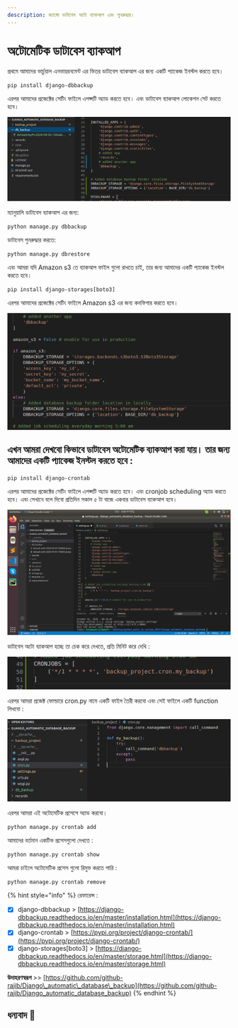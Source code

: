 ```yaml
---
description: জ্যাঙ্গো ডাটাবেস অটো ব্যাকআপ এবং পুনরুদ্ধার।
---
```


# অটোমেটিক ডাটাবেস ব্যাকআপ

প্রথমে আমাদের ভার্চুয়াল এনভায়রনমেন্ট এর ভিতর ডাটাবেস ব্যাকআপ এর জন্য একটি প্যাকেজ ইনস্টল করতে হবে।

```text
pip install django-dbbackup
```

এরপর আমাদের প্রজেক্টের সেটিং ফাইলে এপপ্সটি অ্যাড করতে হবে। এবং ডাটাবেস ব্যাকআপ লোকেশন সেট করতে হবে।

![](.gitbook/assets/selection_030.png)

ম্যানুয়ালি ডাটাবেস ব্যাকআপ এর জন্য:

```text
python manage.py dbbackup
```

 ডাটাবেস পুনরুদ্ধার করতে:

```text
python manage.py dbrestore
```

এবং আমরা যদি Amazon s3 তে ব্যাকআপ ফাইল গুলো রাখতে চাই, তার জন্য আমাদের একটি প্যাকেজ ইনস্টল করতে হবে।

```text
pip install django-storages[boto3]
```

এরপর আমাদের প্রজেক্টের সেটিং ফাইলে Amazon s3 এর জন্য কনফিগার করতে হবে।

![](.gitbook/assets/selection_032.png)

## **এখন আমরা দেখবো কিভাবে ডাটাবেস অটোমেটিক ব্যাকআপ করা যায়। তার জন্য আমাদের একটি প্যাকেজ ইনস্টল করতে হবে :**

```text
pip install django-crontab
```

এরপর আমাদের প্রজেক্টের সেটিং ফাইলে এপপ্সটি অ্যাড করতে হবে। এবং cronjob scheduling অ্যাড করতে হবে। এবং সেখানে বলে দিবো প্রতিদিন সকাল ৫ টা বাজে একবার ডাটাবেস ব্যাকআপ হবে।

![](.gitbook/assets/screenshot-from-2020-10-01-15-28-36.png)

ডাটাবেস অটো ব্যাকআপ হচ্ছে তা চেক করে দেখতে, প্রতি মিনিট করে দেখি :

![&#x9AA;&#x9CD;&#x9B0;&#x9A4;&#x9BF; &#x9AE;&#x9BF;&#x9A8;&#x9BF;&#x99F;](.gitbook/assets/selection_033.png)

এরপর আমরা প্রজেক্ট ফোল্ডারে cron.py নামে একটি ফাইল তৈরী করবো এবং সেই ফাইলে একটি function লিখবো :

![](.gitbook/assets/selection_031.png)

এরপর আমরা এই অটোমেটিক প্রসেসে অ্যাড করবো।

```text
python manage.py crontab add
```

আমাদের বর্তমান একটিভ প্রসেসগুলো দেখতে :

```text
python manage.py crontab show
```

আমরা চাইলে অটোমেটিক প্রসেস গুলো রিমুভ করতে পারি :

```text
python manage.py crontab remove
```

{% hint style="info" %}
রেফারেন্স :

* [x] django-dbbackup &gt; [https://django-dbbackup.readthedocs.io/en/master/installation.html](https://django-dbbackup.readthedocs.io/en/master/installation.html)
* [x] django-crontab &gt; [https://pypi.org/project/django-crontab/](https://pypi.org/project/django-crontab/)
* [x] django-storages\[boto3\] &gt; [https://django-dbbackup.readthedocs.io/en/master/storage.html](https://django-dbbackup.readthedocs.io/en/master/storage.html)

**উদাহরণস্বরূপ** &gt;&gt; [https://github.com/github-rajib/Django\_automatic\_database\_backup](https://github.com/github-rajib/Django_automatic_database_backup)
{% endhint %}

## ধন্যবাদ 🙂 

